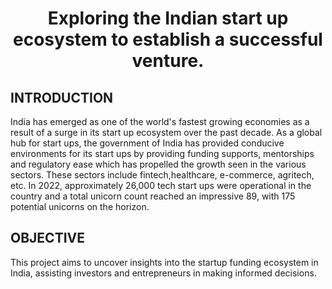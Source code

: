 <h1 align="center"> Exploring the Indian start up ecosystem to establish a successful venture.

## INTRODUCTION
India has emerged as one of the world's fastest growing economies as a result of a surge in its start up ecosystem over the past decade. As a global hub for start ups, the government of India has provided conducive environments for its start ups by providing funding supports, mentorships and regulatory ease which has propelled the growth seen in the various sectors. These sectors include fintech,healthcare, e-commerce, agritech, etc. In 2022, approximately 26,000 tech start ups were operational in the country and a total unicorn count reached an impressive 89, with 175 potential unicorns on the horizon.

## OBJECTIVE
This project aims to uncover insights into the startup funding ecosystem in India, assisting investors and entrepreneurs in making informed decisions.




